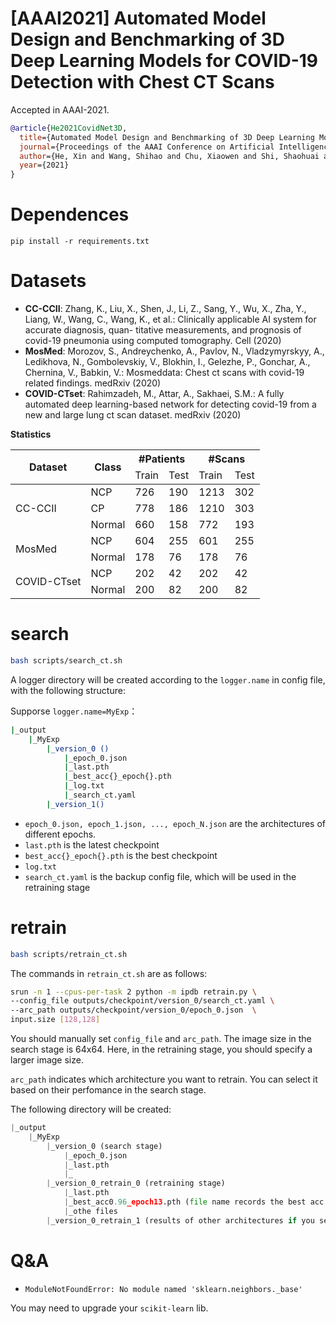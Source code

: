 
# [AAAI2021] Automated Model Design and Benchmarking of 3D Deep Learning Models for COVID-19 Detection with Chest CT Scans

Accepted in AAAI-2021.

```bib
@article{He2021CovidNet3D, 
  title={Automated Model Design and Benchmarking of 3D Deep Learning Models for COVID-19 Detection with Chest CT Scans}, 
  journal={Proceedings of the AAAI Conference on Artificial Intelligence}, 
  author={He, Xin and Wang, Shihao and Chu, Xiaowen and Shi, Shaohuai and Tang, Jiangping and Liu, Xin and Yan, Chenggang and Zhang, Jiyong and Ding, Guiguang}, 
  year={2021}
}
```

# Dependences

```python3
pip install -r requirements.txt
```

# Datasets


- **CC-CCII**: Zhang, K., Liu, X., Shen, J., Li, Z., Sang, Y., Wu, X., Zha, Y., Liang, W., Wang, C., Wang, K., et al.: Clinically applicable AI system for accurate diagnosis, quan-
titative measurements, and prognosis of covid-19 pneumonia using computed tomography. Cell (2020)
- **MosMed**: Morozov, S., Andreychenko, A., Pavlov, N., Vladzymyrskyy, A., Ledikhova, N., Gombolevskiy, V., Blokhin, I., Gelezhe, P., Gonchar, A., Chernina, V., Babkin, V.: Mosmeddata: Chest ct scans with covid-19 related findings. medRxiv (2020)
- **COVID-CTset**: Rahimzadeh, M., Attar, A., Sakhaei, S.M.: A fully automated deep learning-based network for detecting covid-19 from a new and large lung ct scan dataset. medRxiv
(2020)

**Statistics**

<table class="tg">
<thead>
  <tr>
    <th class="tg-0pky" rowspan="2">Dataset</th>
    <th class="tg-0pky" rowspan="2">Class</th>
    <th class="tg-0pky" colspan="2">#Patients</th>
    <th class="tg-0pky" colspan="2">#Scans</th>
  </tr>
  <tr>
    <td class="tg-0pky">Train</td>
    <td class="tg-0pky">Test</td>
    <td class="tg-0pky">Train</td>
    <td class="tg-0lax">Test</td>
  </tr>
</thead>
<tbody>
  <tr>
    <td class="tg-c3ow" rowspan="3">CC-CCII</td>
    <td class="tg-0pky">NCP</td>
    <td class="tg-0pky">726</td>
    <td class="tg-0pky">190</td>
    <td class="tg-0pky">1213</td>
    <td class="tg-0lax">302</td>
  </tr>
  <tr>
    <td class="tg-0lax">CP</td>
    <td class="tg-0lax">778</td>
    <td class="tg-0lax">186</td>
    <td class="tg-0lax">1210</td>
    <td class="tg-0lax">303</td>
  </tr>
  <tr>
    <td class="tg-0lax">Normal</td>
    <td class="tg-0lax">660</td>
    <td class="tg-0lax">158</td>
    <td class="tg-0lax">772</td>
    <td class="tg-0lax">193</td>
  </tr>
  <tr>
    <td class="tg-0lax" rowspan="2">MosMed</td>
    <td class="tg-0lax">NCP</td>
    <td class="tg-0lax">604</td>
    <td class="tg-0lax">255</td>
    <td class="tg-0lax">601</td>
    <td class="tg-0lax">255</td>
  </tr>
  <tr>
    <td class="tg-0lax">Normal</td>
    <td class="tg-0lax">178</td>
    <td class="tg-0lax">76</td>
    <td class="tg-0lax">178</td>
    <td class="tg-0lax">76</td>
  </tr>
  <tr>
    <td class="tg-0lax" rowspan="2">COVID-CTset</td>
    <td class="tg-0lax">NCP</td>
    <td class="tg-0lax">202</td>
    <td class="tg-0lax">42</td>
    <td class="tg-0lax">202</td>
    <td class="tg-0lax">42</td>
  </tr>
  <tr>
    <td class="tg-0pky">Normal</td>
    <td class="tg-0pky">200</td>
    <td class="tg-0pky">82</td>
    <td class="tg-0pky">200</td>
    <td class="tg-0lax">82</td>
  </tr>
</tbody>
</table>


# search

```bash
bash scripts/search_ct.sh
```

A logger directory will be created according to the `logger.name` in config file, with the following structure:

Supporse `logger.name=MyExp`：
```bash
|_output
    |_MyExp
        |_version_0 ()
            |_epoch_0.json
            |_last.pth
            |_best_acc{}_epoch{}.pth
            |_log.txt
            |_search_ct.yaml
        |_version_1()
```

- `epoch_0.json, epoch_1.json, ..., epoch_N.json` are the architectures of different epochs.
- `last.pth` is the latest checkpoint
- `best_acc{}_epoch{}.pth` is the best checkpoint
- `log.txt`
- `search_ct.yaml` is the backup config file, which will be used in the retraining stage


# retrain

```bash
bash scripts/retrain_ct.sh
```

The commands in `retrain_ct.sh` are as follows:

```bash
srun -n 1 --cpus-per-task 2 python -m ipdb retrain.py \
--config_file outputs/checkpoint/version_0/search_ct.yaml \
--arc_path outputs/checkpoint/version_0/epoch_0.json  \
input.size [128,128]
```

You should manually set `config_file` and `arc_path`. The image size in the search stage is 64x64. Here, in the retraining stage, you should specify a larger image size.

`arc_path` indicates which architecture you want to retrain. You can select it based on their perfomance in the search stage.

The following directory will be created:

```python
|_output
    |_MyExp
        |_version_0 (search stage)
            |_epoch_0.json
            |_last.pth
            |_
        |_version_0_retrain_0 (retraining stage)
            |_last.pth
            |_best_acc0.96_epoch13.pth (file name records the best acc and the corresponding epoch)
            |_othe files
        |_version_0_retrain_1 (results of other architectures if you select other architecture json file.)
```


# Q&A

- `ModuleNotFoundError: No module named 'sklearn.neighbors._base'`

You may need to upgrade your `scikit-learn` lib.
